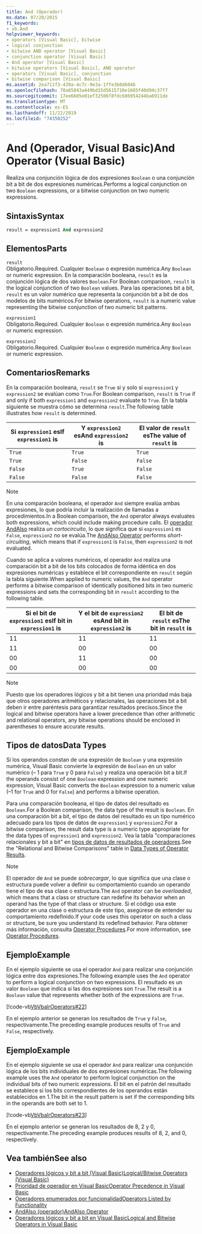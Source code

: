 ```yaml
---
title: And (Operador)
ms.date: 07/20/2015
f1_keywords:
- vb.And
helpviewer_keywords:
- operators [Visual Basic], bitwise
- logical conjunction
- bitwise AND operator [Visual Basic]
- conjunction operator [Visual Basic]
- And operator [Visual Basic]
- bitwise operators [Visual Basic], AND operator
- operators [Visual Basic], conjunction
- bitwise comparison [Visual Basic]
ms.assetid: 2ea711f3-439a-4c7c-9e3a-1ffe3b0d6046
ms.openlocfilehash: 78a65843a449bd15d5615710e1685f40d94c37f7
ms.sourcegitcommit: 17ee6605e01ef32506f8fdc686954244ba6911de
ms.translationtype: MT
ms.contentlocale: es-ES
ms.lasthandoff: 11/22/2019
ms.locfileid: "74350252"
---
```

# <a name="and-operator-visual-basic"></a><span data-ttu-id="dee7b-102">And (Operador, Visual Basic)</span><span class="sxs-lookup"><span data-stu-id="dee7b-102">And Operator (Visual Basic)</span></span>
<span data-ttu-id="dee7b-103">Realiza una conjunción lógica de dos expresiones `Boolean` o una conjunción bit a bit de dos expresiones numéricas.</span><span class="sxs-lookup"><span data-stu-id="dee7b-103">Performs a logical conjunction on two `Boolean` expressions, or a bitwise conjunction on two numeric expressions.</span></span>  
  
## <a name="syntax"></a><span data-ttu-id="dee7b-104">Sintaxis</span><span class="sxs-lookup"><span data-stu-id="dee7b-104">Syntax</span></span>  
  
```vb  
result = expression1 And expression2  
```  
  
## <a name="parts"></a><span data-ttu-id="dee7b-105">Elementos</span><span class="sxs-lookup"><span data-stu-id="dee7b-105">Parts</span></span>  
 `result`  
 <span data-ttu-id="dee7b-106">Obligatorio.</span><span class="sxs-lookup"><span data-stu-id="dee7b-106">Required.</span></span> <span data-ttu-id="dee7b-107">Cualquier `Boolean` o expresión numérica.</span><span class="sxs-lookup"><span data-stu-id="dee7b-107">Any `Boolean` or numeric expression.</span></span> <span data-ttu-id="dee7b-108">En la comparación booleana, `result` es la conjunción lógica de dos valores `Boolean`.</span><span class="sxs-lookup"><span data-stu-id="dee7b-108">For Boolean comparison, `result` is the logical conjunction of two `Boolean` values.</span></span> <span data-ttu-id="dee7b-109">Para las operaciones bit a bit, `result` es un valor numérico que representa la conjunción bit a bit de dos modelos de bits numéricos.</span><span class="sxs-lookup"><span data-stu-id="dee7b-109">For bitwise operations, `result` is a numeric value representing the bitwise conjunction of two numeric bit patterns.</span></span>  
  
 `expression1`  
 <span data-ttu-id="dee7b-110">Obligatorio.</span><span class="sxs-lookup"><span data-stu-id="dee7b-110">Required.</span></span> <span data-ttu-id="dee7b-111">Cualquier `Boolean` o expresión numérica.</span><span class="sxs-lookup"><span data-stu-id="dee7b-111">Any `Boolean` or numeric expression.</span></span>  
  
 `expression2`  
 <span data-ttu-id="dee7b-112">Obligatorio.</span><span class="sxs-lookup"><span data-stu-id="dee7b-112">Required.</span></span> <span data-ttu-id="dee7b-113">Cualquier `Boolean` o expresión numérica.</span><span class="sxs-lookup"><span data-stu-id="dee7b-113">Any `Boolean` or numeric expression.</span></span>  
  
## <a name="remarks"></a><span data-ttu-id="dee7b-114">Comentarios</span><span class="sxs-lookup"><span data-stu-id="dee7b-114">Remarks</span></span>  
 <span data-ttu-id="dee7b-115">En la comparación booleana, `result` se `True` si y solo si `expression1` y `expression2` se evalúan como `True`.</span><span class="sxs-lookup"><span data-stu-id="dee7b-115">For Boolean comparison, `result` is `True` if and only if both `expression1` and `expression2` evaluate to `True`.</span></span> <span data-ttu-id="dee7b-116">En la tabla siguiente se muestra cómo se determina `result`.</span><span class="sxs-lookup"><span data-stu-id="dee7b-116">The following table illustrates how `result` is determined.</span></span>  
  
|<span data-ttu-id="dee7b-117">Si `expression1` es</span><span class="sxs-lookup"><span data-stu-id="dee7b-117">If `expression1` is</span></span>|<span data-ttu-id="dee7b-118">Y `expression2` es</span><span class="sxs-lookup"><span data-stu-id="dee7b-118">And `expression2` is</span></span>|<span data-ttu-id="dee7b-119">El valor de `result` es</span><span class="sxs-lookup"><span data-stu-id="dee7b-119">The value of `result` is</span></span>|  
|-------------------------|--------------------------|------------------------------|  
|`True`|`True`|`True`|  
|`True`|`False`|`False`|  
|`False`|`True`|`False`|  
|`False`|`False`|`False`|  
  
> [!NOTE]
> <span data-ttu-id="dee7b-120">En una comparación booleana, el operador `And` siempre evalúa ambas expresiones, lo que podría incluir la realización de llamadas a procedimientos.</span><span class="sxs-lookup"><span data-stu-id="dee7b-120">In a Boolean comparison, the `And` operator always evaluates both expressions, which could include making procedure calls.</span></span> <span data-ttu-id="dee7b-121">El [operador AndAlso](../../../visual-basic/language-reference/operators/andalso-operator.md) realiza *un cortocircuito*, lo que significa que si `expression1` es `False`, `expression2` no se evalúa.</span><span class="sxs-lookup"><span data-stu-id="dee7b-121">The [AndAlso Operator](../../../visual-basic/language-reference/operators/andalso-operator.md) performs *short-circuiting*, which means that if `expression1` is `False`, then `expression2` is not evaluated.</span></span>  
  
 <span data-ttu-id="dee7b-122">Cuando se aplica a valores numéricos, el operador `And` realiza una comparación bit a bit de los bits colocados de forma idéntica en dos expresiones numéricas y establece el bit correspondiente en `result` según la tabla siguiente.</span><span class="sxs-lookup"><span data-stu-id="dee7b-122">When applied to numeric values, the `And` operator performs a bitwise comparison of identically positioned bits in two numeric expressions and sets the corresponding bit in `result` according to the following table.</span></span>  
  
|<span data-ttu-id="dee7b-123">Si el bit de `expression1` es</span><span class="sxs-lookup"><span data-stu-id="dee7b-123">If bit in `expression1` is</span></span>|<span data-ttu-id="dee7b-124">Y el bit de `expression2` es</span><span class="sxs-lookup"><span data-stu-id="dee7b-124">And bit in `expression2` is</span></span>|<span data-ttu-id="dee7b-125">El bit de `result` es</span><span class="sxs-lookup"><span data-stu-id="dee7b-125">The bit in `result` is</span></span>|  
|--------------------------------|---------------------------------|----------------------------|  
|<span data-ttu-id="dee7b-126">1</span><span class="sxs-lookup"><span data-stu-id="dee7b-126">1</span></span>|<span data-ttu-id="dee7b-127">1</span><span class="sxs-lookup"><span data-stu-id="dee7b-127">1</span></span>|<span data-ttu-id="dee7b-128">1</span><span class="sxs-lookup"><span data-stu-id="dee7b-128">1</span></span>|  
|<span data-ttu-id="dee7b-129">1</span><span class="sxs-lookup"><span data-stu-id="dee7b-129">1</span></span>|<span data-ttu-id="dee7b-130">0</span><span class="sxs-lookup"><span data-stu-id="dee7b-130">0</span></span>|<span data-ttu-id="dee7b-131">0</span><span class="sxs-lookup"><span data-stu-id="dee7b-131">0</span></span>|  
|<span data-ttu-id="dee7b-132">0</span><span class="sxs-lookup"><span data-stu-id="dee7b-132">0</span></span>|<span data-ttu-id="dee7b-133">1</span><span class="sxs-lookup"><span data-stu-id="dee7b-133">1</span></span>|<span data-ttu-id="dee7b-134">0</span><span class="sxs-lookup"><span data-stu-id="dee7b-134">0</span></span>|  
|<span data-ttu-id="dee7b-135">0</span><span class="sxs-lookup"><span data-stu-id="dee7b-135">0</span></span>|<span data-ttu-id="dee7b-136">0</span><span class="sxs-lookup"><span data-stu-id="dee7b-136">0</span></span>|<span data-ttu-id="dee7b-137">0</span><span class="sxs-lookup"><span data-stu-id="dee7b-137">0</span></span>|  
  
> [!NOTE]
> <span data-ttu-id="dee7b-138">Puesto que los operadores lógicos y bit a bit tienen una prioridad más baja que otros operadores aritméticos y relacionales, las operaciones bit a bit deben ir entre paréntesis para garantizar resultados precisos.</span><span class="sxs-lookup"><span data-stu-id="dee7b-138">Since the logical and bitwise operators have a lower precedence than other arithmetic and relational operators, any bitwise operations should be enclosed in parentheses to ensure accurate results.</span></span>  
  
## <a name="data-types"></a><span data-ttu-id="dee7b-139">Tipos de datos</span><span class="sxs-lookup"><span data-stu-id="dee7b-139">Data Types</span></span>  
 <span data-ttu-id="dee7b-140">Si los operandos constan de una expresión de `Boolean` y una expresión numérica, Visual Basic convierte la expresión de `Boolean` en un valor numérico (– 1 para `True` y 0 para `False`) y realiza una operación bit a bit.</span><span class="sxs-lookup"><span data-stu-id="dee7b-140">If the operands consist of one `Boolean` expression and one numeric expression, Visual Basic converts the `Boolean` expression to a numeric value (–1 for `True` and 0 for `False`) and performs a bitwise operation.</span></span>  
  
 <span data-ttu-id="dee7b-141">Para una comparación booleana, el tipo de datos del resultado es `Boolean`.</span><span class="sxs-lookup"><span data-stu-id="dee7b-141">For a Boolean comparison, the data type of the result is `Boolean`.</span></span> <span data-ttu-id="dee7b-142">En una comparación bit a bit, el tipo de datos del resultado es un tipo numérico adecuado para los tipos de datos de `expression1` y `expression2`.</span><span class="sxs-lookup"><span data-stu-id="dee7b-142">For a bitwise comparison, the result data type is a numeric type appropriate for the data types of `expression1` and `expression2`.</span></span> <span data-ttu-id="dee7b-143">Vea la tabla "comparaciones relacionales y bit a bit" en [tipos de datos de resultados de operadores](../../../visual-basic/language-reference/operators/data-types-of-operator-results.md).</span><span class="sxs-lookup"><span data-stu-id="dee7b-143">See the "Relational and Bitwise Comparisons" table in [Data Types of Operator Results](../../../visual-basic/language-reference/operators/data-types-of-operator-results.md).</span></span>  
  
> [!NOTE]
> <span data-ttu-id="dee7b-144">El operador de `And` se puede *sobrecargar*, lo que significa que una clase o estructura puede volver a definir su comportamiento cuando un operando tiene el tipo de esa clase o estructura.</span><span class="sxs-lookup"><span data-stu-id="dee7b-144">The `And` operator can be *overloaded*, which means that a class or structure can redefine its behavior when an operand has the type of that class or structure.</span></span> <span data-ttu-id="dee7b-145">Si el código usa este operador en una clase o estructura de este tipo, asegúrese de entender su comportamiento redefinido.</span><span class="sxs-lookup"><span data-stu-id="dee7b-145">If your code uses this operator on such a class or structure, be sure you understand its redefined behavior.</span></span> <span data-ttu-id="dee7b-146">Para obtener más información, consulta [Operator Procedures](../../../visual-basic/programming-guide/language-features/procedures/operator-procedures.md).</span><span class="sxs-lookup"><span data-stu-id="dee7b-146">For more information, see [Operator Procedures](../../../visual-basic/programming-guide/language-features/procedures/operator-procedures.md).</span></span>  
  
## <a name="example"></a><span data-ttu-id="dee7b-147">Ejemplo</span><span class="sxs-lookup"><span data-stu-id="dee7b-147">Example</span></span>  
 <span data-ttu-id="dee7b-148">En el ejemplo siguiente se usa el operador `And` para realizar una conjunción lógica entre dos expresiones.</span><span class="sxs-lookup"><span data-stu-id="dee7b-148">The following example uses the `And` operator to perform a logical conjunction on two expressions.</span></span> <span data-ttu-id="dee7b-149">El resultado es un valor `Boolean` que indica si las dos expresiones son `True`.</span><span class="sxs-lookup"><span data-stu-id="dee7b-149">The result is a `Boolean` value that represents whether both of the expressions are `True`.</span></span>  
  
 [!code-vb[VbVbalrOperators#22](~/samples/snippets/visualbasic/VS_Snippets_VBCSharp/VbVbalrOperators/VB/Class1.vb#22)]  
  
 <span data-ttu-id="dee7b-150">En el ejemplo anterior se generan los resultados de `True` y `False`, respectivamente.</span><span class="sxs-lookup"><span data-stu-id="dee7b-150">The preceding example produces results of `True` and `False`, respectively.</span></span>  
  
## <a name="example"></a><span data-ttu-id="dee7b-151">Ejemplo</span><span class="sxs-lookup"><span data-stu-id="dee7b-151">Example</span></span>  
 <span data-ttu-id="dee7b-152">En el ejemplo siguiente se usa el operador `And` para realizar una conjunción lógica de los bits individuales de dos expresiones numéricas.</span><span class="sxs-lookup"><span data-stu-id="dee7b-152">The following example uses the `And` operator to perform logical conjunction on the individual bits of two numeric expressions.</span></span> <span data-ttu-id="dee7b-153">El bit en el patrón del resultado se establece si los bits correspondientes de los operandos están establecidos en 1.</span><span class="sxs-lookup"><span data-stu-id="dee7b-153">The bit in the result pattern is set if the corresponding bits in the operands are both set to 1.</span></span>  
  
 [!code-vb[VbVbalrOperators#23](~/samples/snippets/visualbasic/VS_Snippets_VBCSharp/VbVbalrOperators/VB/Class1.vb#23)]  
  
 <span data-ttu-id="dee7b-154">En el ejemplo anterior se generan los resultados de 8, 2 y 0, respectivamente.</span><span class="sxs-lookup"><span data-stu-id="dee7b-154">The preceding example produces results of 8, 2, and 0, respectively.</span></span>  
  
## <a name="see-also"></a><span data-ttu-id="dee7b-155">Vea también</span><span class="sxs-lookup"><span data-stu-id="dee7b-155">See also</span></span>

- [<span data-ttu-id="dee7b-156">Operadores lógicos y bit a bit (Visual Basic)</span><span class="sxs-lookup"><span data-stu-id="dee7b-156">Logical/Bitwise Operators (Visual Basic)</span></span>](../../../visual-basic/language-reference/operators/logical-bitwise-operators.md)
- [<span data-ttu-id="dee7b-157">Prioridad de operador en Visual Basic</span><span class="sxs-lookup"><span data-stu-id="dee7b-157">Operator Precedence in Visual Basic</span></span>](../../../visual-basic/language-reference/operators/operator-precedence.md)
- [<span data-ttu-id="dee7b-158">Operadores enumerados por funcionalidad</span><span class="sxs-lookup"><span data-stu-id="dee7b-158">Operators Listed by Functionality</span></span>](../../../visual-basic/language-reference/operators/operators-listed-by-functionality.md)
- [<span data-ttu-id="dee7b-159">AndAlso (operador)</span><span class="sxs-lookup"><span data-stu-id="dee7b-159">AndAlso Operator</span></span>](../../../visual-basic/language-reference/operators/andalso-operator.md)
- [<span data-ttu-id="dee7b-160">Operadores lógicos y bit a bit en Visual Basic</span><span class="sxs-lookup"><span data-stu-id="dee7b-160">Logical and Bitwise Operators in Visual Basic</span></span>](../../../visual-basic/programming-guide/language-features/operators-and-expressions/logical-and-bitwise-operators.md)
